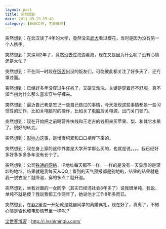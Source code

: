 ```yaml
---
layout: post
title: 突然想到
date: 2011-03-29 15:43
category: [新新工作, 生命痕迹]
---
```

突然想到：在武汉读了4年的大学，竟然没去<a href="http://i.lvshiminglu.com/blog/182.html" target="_blank">武大</a>看过樱花，当时是因为没有另一个人携手。

突然想到：来深圳2年了，竟然没去过海边看海，现在又是因为什么呢？没有心情还是太忙？

突然想到：不在同一时段在<a href="http://i.lvshiminglu.com/tag/%E9%A5%AD%E5%90%A6" target="_blank">饭否</a>出没的饭友们，可能彼此都关注了好多天了，还冇罩过面。

突然想到：已经好多年没穿过牛仔裤了，又硬又难洗，关键是穿着还不舒服，真不知当初为什么那么喜欢穿牛仔裤来。

突然想到：最近自己老是忘记一些自己做过的事情，今天发现这些事情都是一些习惯性的动作，比如关电脑时的操作，比如关了<a href="http://i.lvshiminglu.com/tag/%E7%94%B5%E8%84%91" target="_blank">电脑</a>后关电源，出门关门锁门。

突然想到：现在开始把之前喝营养快线和王老吉的钱用来买苹果、梨、和其它水果了。很好的转变。

突然想到：<a href="http://i.lvshiminglu.com/blog/436.html" target="_blank">影响力</a>这事，是慢慢积累和口口相传下来的。

突然想到：现在身上穿的这件外套是大学开学那么买的，也就是说。。。。我已经好多好多多多多年没有长个了。

突然想到：公司<a href="http://i.lvshiminglu.com/blog/672.html" target="_blank">铁通的网络</a>，IP地址每天都不一样，一样的是没有一天显示的是深圳的地址。结果就是我每天从QQ上看到的天气预报都是别地的，结果的结果就是我一脱衣服丫就降温，穿的多点丫就升温。

突然想到，坐我对面的一女同学（其实已经混社会8年多了）说我很单纯，我说，单纯不就是傻？我说我都工作两年了，她说他才工作8年多而已。

突然想到，在<a href="http://i.lvshiminglu.com/blog/628.html" target="_blank">非2</a>里边一开始就是姚晨同学的离婚典礼，现在好了，真离了，不知心情是否也和电影情节里一样呢？

<a href="http://i.lvshiminglu.com/">尘世客博客</a>：<a href="http://i.lvshiminglu.com/">http://i.lvshiminglu.com/</a>

